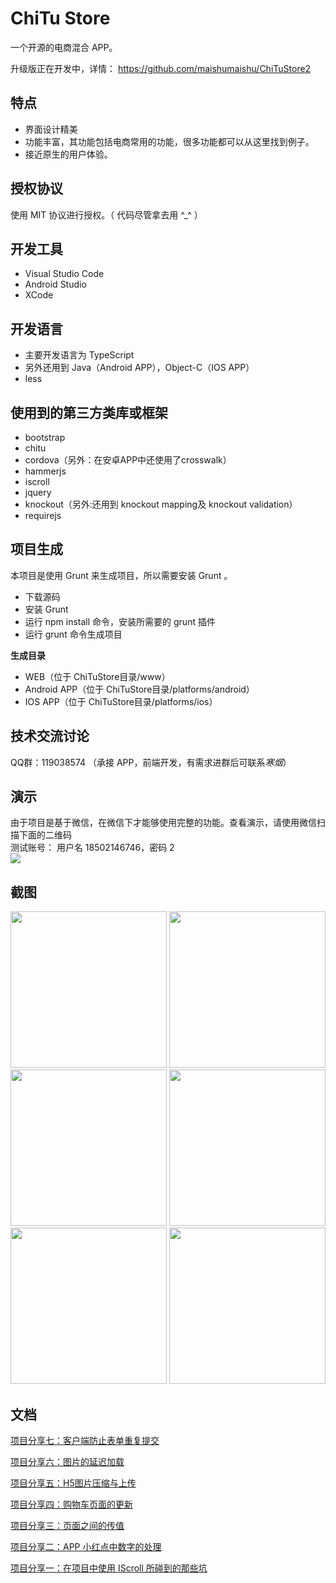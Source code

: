 # ChiTu Store
一个开源的电商混合 APP。

升级版正在开发中，详情： https://github.com/maishumaishu/ChiTuStore2

## 特点
* 界面设计精美
* 功能丰富，其功能包括电商常用的功能，很多功能都可以从这里找到例子。
* 接近原生的用户体验。

## 授权协议
使用 MIT 协议进行授权。（ 代码尽管拿去用 ^_^ ）

## 开发工具
* Visual Studio Code
* Android Studio
* XCode

## 开发语言
* 主要开发语言为 TypeScript
* 另外还用到 Java（Android APP），Object-C（IOS APP）
* less

## 使用到的第三方类库或框架
* bootstrap
* chitu
* cordova（另外：在安卓APP中还使用了crosswalk）
* hammerjs
* iscroll
* jquery
* knockout（另外:还用到 knockout mapping及 knockout validation）
* requirejs

## 项目生成
本项目是使用 Grunt 来生成项目，所以需要安装 Grunt 。
* 下载源码
* 安装 Grunt
* 运行 npm install 命令，安装所需要的 grunt 插件
* 运行 grunt 命令生成项目

**生成目录**
* WEB（位于 ChiTuStore目录/www）
* Android APP（位于 ChiTuStore目录/platforms/android）
* IOS APP（位于 ChiTuStore目录/platforms/ios）

## 技术交流讨论
QQ群：119038574 （承接 APP，前端开发，有需求进群后可联系*寒烟*）

## 演示
<div>
由于项目是基于微信，在微信下才能够使用完整的功能。查看演示，请使用微信扫描下面的二维码
</div>
<div>
测试账号： 用户名 18502146746，密码 2
</div>
<img src="http://images2015.cnblogs.com/blog/24769/201512/24769-20151214114035646-1782417684.jpg"/>

## 截图
<img src="http://images2015.cnblogs.com/blog/24769/201512/24769-20151208122817293-191192690.png" width="250px"/>
<img src="http://images2015.cnblogs.com/blog/24769/201512/24769-20151208122838136-2052553047.png" width="250px"/>
<img src="http://images2015.cnblogs.com/blog/24769/201512/24769-20151208122926277-1352928391.png" width="250px"/>
<img src="http://images2015.cnblogs.com/blog/24769/201512/24769-20151208122954558-601077529.png" width="250px"/>
<img src="http://images2015.cnblogs.com/blog/24769/201512/24769-20151208123025793-515149933.png" width="250px"/>
<img src="http://images2015.cnblogs.com/blog/24769/201512/24769-20151212231220872-677914858.png" width="250px"/>

## 文档
[项目分享七：客户端防止表单重复提交](http://www.cnblogs.com/ansiboy/p/5065823.html)

[项目分享六：图片的延迟加载](http://www.cnblogs.com/ansiboy/p/5055337.html)

[项目分享五：H5图片压缩与上传](http://www.cnblogs.com/ansiboy/p/5054313.html)

[项目分享四：购物车页面的更新](http://www.cnblogs.com/ansiboy/p/5051448.html)

[项目分享三：页面之间的传值](http://www.cnblogs.com/ansiboy/p/5050498.html)

[项目分享二：APP 小红点中数字的处理](http://www.cnblogs.com/ansiboy/p/5049892.html)

[项目分享一：在项目中使用 IScroll 所碰到的那些坑](http://www.cnblogs.com/ansiboy/p/5049230.html)


